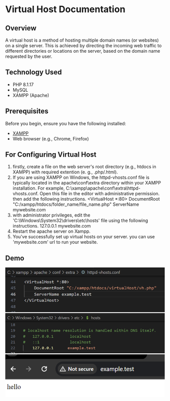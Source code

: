 # Virtual Host Documentation

## Overview

A virtual host is a method of hosting multiple domain names (or websites) on a single server. This is achieved by directing the incoming web traffic to different directories or locations on the server, based on the domain name requested by the user.

## Technology Used

- PHP 8.1.17
- MySQL
- XAMPP (Apache)

## Prerequisites

Before you begin, ensure you have the following installed:

- [XAMPP](https://www.apachefriends.org/index.html)
- Web browser (e.g., Chrome, Firefox)


## For Configuring Virtual Host
1. firstly, create a file on the web server's root directory (e.g., htdocs in XAMPP) with required extention (e. g., .php/.html).
2. If you are using XAMPP on Windows, the httpd-vhosts.conf file is typically located in the apache\conf\extra directory within your XAMPP installation. For example, C:\xampp\apache\conf\extra\httpd-vhosts.conf. Open this file in the editor with administrative permission. then add the following instructions.
      <VirtualHost *:80>
         DocumentRoot "C:/xampp/htdocs/folder_name/file_name.php"
         ServerName mywebsite.com
      </VirtualHost>
3. with administrator privileges, edit the 'C:\Windows\System32\drivers\etc\hosts' file using the following instructions.
      127.0.0.1      mywebsite.com
4. Restart the apache server on Xampp.
5. You've successfully set up virtual hosts on your server. you can use 'mywebsite.com' url to run your website.



## Demo
![Demo 1](data/demo1.png)
![Demo 2](data/demo2.png)
![Demo 3](data/demo3.png)

